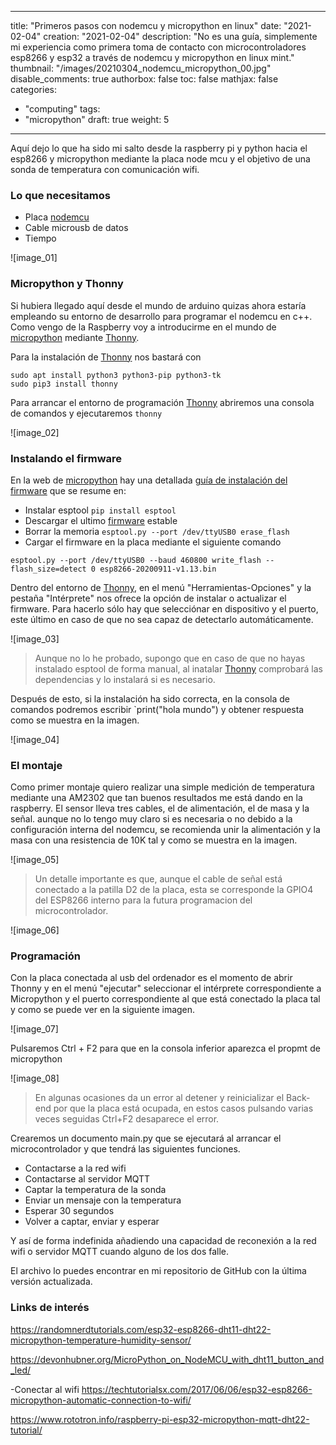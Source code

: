
---
title: "Primeros pasos con nodemcu y micropython en linux"
date: "2021-02-04"
creation: "2021-02-04"
description: "No es una guía, simplemente mi experiencia como primera toma de contacto con microcontroladores esp8266 y esp32 a través de nodemcu y micropython en linux mint."
thumbnail: "/images/20210304_nodemcu_micropython_00.jpg"
disable_comments: true
authorbox: false
toc: false
mathjax: false
categories:
- "computing"
tags:
- "micropython"
draft: true
weight: 5
---
Aquí dejo lo que ha sido mi salto desde la raspberry pi y python hacia el esp8266 y micropython mediante la placa node mcu y el objetivo de una sonda de temperatura con comunicación wifi.
<!--more-->

### Lo que necesitamos ###
- Placa [nodemcu]
- Cable microusb de datos
- Tiempo

![image_01]

### Micropython y Thonny ###
Si hubiera llegado aquí desde el mundo de arduino quizas ahora estaría empleando su entorno de desarrollo para programar el nodemcu en c++. Como vengo de la Raspberry voy a introducirme en el mundo de [micropython] mediante [Thonny].

Para la instalación de [Thonny] nos bastará con
```
sudo apt install python3 python3-pip python3-tk
sudo pip3 install thonny
```
Para arrancar el entorno de programación [Thonny] abriremos una consola de comandos y ejecutaremos `thonny`

![image_02]

### Instalando el firmware ###
En la web de [micropython] hay una detallada [guía de instalación del firmware] que se resume en:

- Instalar esptool `pip install esptool`
- Descargar el ultimo [firmware] estable
- Borrar la memoria `esptool.py --port /dev/ttyUSB0 erase_flash`
- Cargar el firmware en la placa mediante el siguiente comando

```
esptool.py --port /dev/ttyUSB0 --baud 460800 write_flash --flash_size=detect 0 esp8266-20200911-v1.13.bin
```

Dentro del entorno de [Thonny], en el menú "Herramientas-Opciones" y la pestaña "Intérprete" nos ofrece la opción de instalar o actualizar el firmware. Para hacerlo sólo hay que selecciónar en dispositivo y el puerto, este último en caso de que no sea capaz de detectarlo automáticamente.

![image_03]

> Aunque no lo he probado, supongo que en caso de que no hayas instalado esptool de forma manual, al inatalar [Thonny] comprobará las dependencias y lo instalará si es necesario.

Después de esto, si la instalación ha sido correcta, en la consola de comandos podremos escribir `print("hola mundo") y obtener respuesta como se muestra en la imagen.

![image_04]

### El montaje ###

Como primer montaje quiero realizar una simple medición de temperatura mediante una AM2302 que tan buenos resultados me está dando en la raspberry. El sensor lleva tres cables, el de alimentación, el de masa y la señal. aunque no lo tengo muy claro si es necesaria o no debido a la configuración interna del nodemcu, se recomienda unir la alimentación y la masa con una resistencia de 10K tal y como se muestra en la imagen.

![image_05]

> Un detalle importante es que, aunque el cable de señal está conectado a la patilla D2 de la placa, esta se corresponde la GPIO4 del ESP8266 interno para la futura programacion del microcontrolador.

![image_06]

### Programación ###

Con la placa conectada al usb del ordenador es el momento de abrir Thonny y en el menú "ejecutar" seleccionar el intérprete correspondiente a Micropython y el puerto correspondiente al que está conectado la placa tal y como se puede ver en la siguiente imagen.

![image_07]

Pulsaremos Ctrl + F2 para que en la consola inferior aparezca el propmt de micropython

![image_08]

> En algunas ocasiones da un error al detener y reinicializar el Back-end por que la placa está ocupada, en estos casos pulsando varias veces seguidas Ctrl+F2 desaparece el error.

Crearemos un documento main.py que se ejecutará al arrancar el microcontrolador y que tendrá las siguientes funciones.

- Contactarse a la red wifi
- Contactarse al servidor MQTT
- Captar la temperatura de la sonda
- Enviar un mensaje con la temperatura
- Esperar 30 segundos
- Volver a captar, enviar y esperar

Y así de forma indefinida añadiendo una capacidad de reconexión a la red wifi o servidor MQTT cuando alguno de los dos falle.

El archivo lo puedes encontrar en mi repositorio de GitHub con la última versión actualizada.


### Links de interés ###

https://randomnerdtutorials.com/esp32-esp8266-dht11-dht22-micropython-temperature-humidity-sensor/

https://devonhubner.org/MicroPython_on_NodeMCU_with_dht11_button_and_led/

-Conectar al wifi
https://techtutorialsx.com/2017/06/06/esp32-esp8266-micropython-automatic-connection-to-wifi/

https://www.rototron.info/raspberry-pi-esp32-micropython-mqtt-dht22-tutorial/


[firmware]: http://micropython.org/download/esp8266/
[guía de instalación del firmware]: http://docs.micropython.org/en/latest/esp8266/tutorial/intro.html#deploying-the-firmware
[micropython]: https://micropython.org
[nodemcu]: https://www.nodemcu.com
[Thonny]: https://thonny.org

[image-01]: /images/20210304_nodemcu_micropython_01.jpg
[image-02]: /images/20210304_nodemcu_micropython_02.jpg
[image-03]: /images/20210304_nodemcu_micropython_03.jpg
[image-04]: /images/20210304_nodemcu_micropython_04.jpg
[image-05]: /images/20210304_nodemcu_micropython_05.jpg
[image-06]: /images/20210304_nodemcu_micropython_06.jpg
[image-07]: /images/20210304_nodemcu_micropython_07.jpg
[image-08]: /images/20210304_nodemcu_micropython_08.jpg
